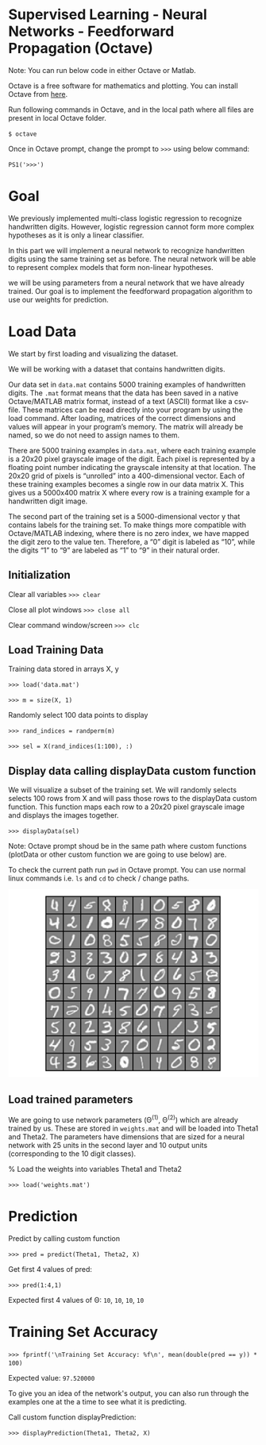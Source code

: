 Supervised Learning - Neural Networks - Feedforward Propagation (Octave)
===========================================================================================

Note: You can run below code in either Octave or Matlab.

Octave is a free software for mathematics and plotting. You can install Octave from [here](https://www.gnu.org/software/octave/).


Run following commands in Octave, and in the local path where all files are present in local Octave folder. 


`$ octave`

Once in Octave prompt, change the prompt to `>>>` using below command:

`PS1('>>>')`

# Goal 
We previously implemented multi-class logistic regression to recognize handwritten digits. However, logistic regression cannot form more complex hypotheses as it is only a linear classifier.

In this part we will implement a neural network to recognize handwritten digits using the same training set as before. The neural network will be able to represent complex models that form non-linear hypotheses. 

we will be using parameters from a neural network that we have already trained. Our goal is to implement the feedforward propagation algorithm to use our weights for prediction. 


# Load Data

We start by first loading and visualizing the dataset.

We will be working with a dataset that contains handwritten digits.

Our  data set in `data.mat` contains 5000 training examples of handwritten digits. The `.mat` format means that the data has been saved in a native Octave/MATLAB matrix format, instead of a text (ASCII) format like a csv-file. These matrices can be read directly into your program by using the load command. After loading, matrices of the correct dimensions and values will appear in your program’s memory. The matrix will already be named, so we do not need to assign names to them.

There are 5000 training examples in `data.mat`, where each training example is a 20x20 pixel grayscale image of the digit. Each pixel is represented by a floating point number indicating the grayscale intensity at that location. The 20x20 grid of pixels is “unrolled” into a 400-dimensional vector. Each of these training examples becomes a single row in our data matrix X. This gives us a 5000x400 matrix X where every row is a training example for a handwritten digit image.

The second part of the training set is a 5000-dimensional vector y that contains labels for the training set. To make things more compatible with Octave/MATLAB indexing, where there is no zero index, we have mapped the digit zero to the value ten. Therefore, a “0” digit is labeled as “10”, while the digits “1” to “9” are labeled as “1” to “9” in their natural order.



## Initialization

Clear all variables 
`>>> clear`

Close all plot windows `>>> close all`

Clear command window/screen `>>> clc`


##  Load Training Data

Training data stored in arrays X, y

`>>> load('data.mat')`

`>>> m = size(X, 1)`

Randomly select 100 data points to display

`>>> rand_indices = randperm(m)`

`>>> sel = X(rand_indices(1:100), :)`

## Display data calling displayData custom function

We will visualize a subset of the training set. We will randomly selects selects 100 rows from X and will pass those rows to the displayData custom function. This function maps each row to a 20x20 pixel grayscale image and displays the images together.

`>>> displayData(sel)`

Note: Octave prompt shoud be in the same path where custom functions (plotData or other custom function we are going to use below) are.

To check the current path run `pwd` in Octave prompt. You can use normal linux commands i.e. `ls` and `cd` to check / change paths. 


![Plot](figures/figure1.png)

## Load trained parameters 

We are going to use network parameters (&Theta;<sup>(1)</sup>, &Theta;<sup>(2)</sup>) which are already trained by us. These are stored in `weights.mat` and will be loaded into Theta1 and Theta2. The parameters have dimensions that are sized for a neural network with 25 units in the second layer and 10 output units (corresponding to the 10 digit classes).

% Load the weights into variables Theta1 and Theta2

`>>> load('weights.mat')`


# Prediction

Predict by calling custom function 

`>>> pred = predict(Theta1, Theta2, X)`

Get first 4 values of pred:

`>>> pred(1:4,1)`

Expected first 4 values of &Theta;: `10`, `10`, `10`, `10`



# Training Set Accuracy

`>>> fprintf('\nTraining Set Accuracy: %f\n', mean(double(pred == y)) * 100)`

Expected value: `97.520000`


To give you an idea of the network's output, you can also run through the examples one at the a time to see what it is predicting.

Call custom function displayPrediction:

`>>> displayPrediction(Theta1, Theta2, X)`






